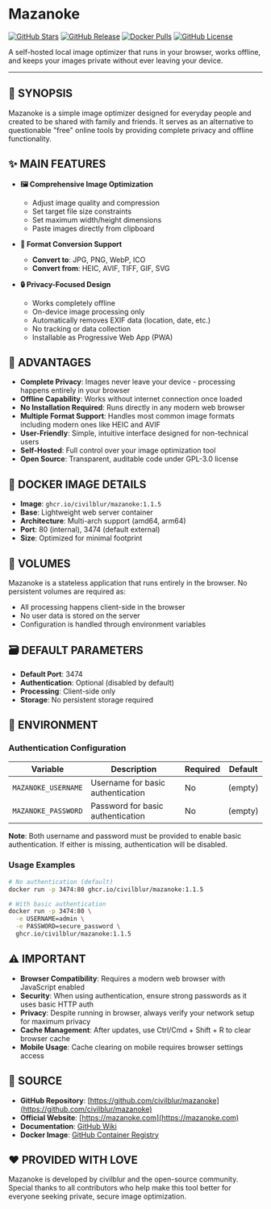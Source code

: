 # Mazanoke

[![GitHub Stars](https://img.shields.io/github/stars/civilblur/mazanoke?style=for-the-badge&logo=github&color=yellow)](https://github.com/civilblur/mazanoke/stargazers)
[![GitHub Release](https://img.shields.io/github/v/release/civilblur/mazanoke?style=for-the-badge&logo=github&color=blue)](https://github.com/civilblur/mazanoke/releases/latest)
[![Docker Pulls](https://img.shields.io/docker/pulls/civilblur/mazanoke?style=for-the-badge&logo=docker&color=blue)](https://hub.docker.com/r/civilblur/mazanoke)
[![GitHub License](https://img.shields.io/github/license/civilblur/mazanoke?style=for-the-badge&color=green)](https://github.com/civilblur/mazanoke/blob/main/LICENSE)

A self-hosted local image optimizer that runs in your browser, works offline, and keeps your images private without ever leaving your device.

---

## 📖 SYNOPSIS

Mazanoke is a simple image optimizer designed for everyday people and created to be shared with family and friends. It serves as an alternative to questionable "free" online tools by providing complete privacy and offline functionality.

## ✨ MAIN FEATURES

- **🖼️ Comprehensive Image Optimization**
  - Adjust image quality and compression
  - Set target file size constraints
  - Set maximum width/height dimensions
  - Paste images directly from clipboard
  
- **🔄 Format Conversion Support**
  - **Convert to**: JPG, PNG, WebP, ICO
  - **Convert from**: HEIC, AVIF, TIFF, GIF, SVG
  
- **🔒 Privacy-Focused Design**
  - Works completely offline
  - On-device image processing only
  - Automatically removes EXIF data (location, date, etc.)
  - No tracking or data collection
  - Installable as Progressive Web App (PWA)

## 🌟 ADVANTAGES

- **Complete Privacy**: Images never leave your device - processing happens entirely in your browser
- **Offline Capability**: Works without internet connection once loaded
- **No Installation Required**: Runs directly in any modern web browser
- **Multiple Format Support**: Handles most common image formats including modern ones like HEIC and AVIF
- **User-Friendly**: Simple, intuitive interface designed for non-technical users
- **Self-Hosted**: Full control over your image optimization tool
- **Open Source**: Transparent, auditable code under GPL-3.0 license

## 🐳 DOCKER IMAGE DETAILS

- **Image**: `ghcr.io/civilblur/mazanoke:1.1.5`
- **Base**: Lightweight web server container
- **Architecture**: Multi-arch support (amd64, arm64)
- **Port**: 80 (internal), 3474 (default external)
- **Size**: Optimized for minimal footprint

## 📁 VOLUMES

Mazanoke is a stateless application that runs entirely in the browser. No persistent volumes are required as:
- All processing happens client-side in the browser
- No user data is stored on the server
- Configuration is handled through environment variables

## 🗃️ DEFAULT PARAMETERS

- **Default Port**: 3474
- **Authentication**: Optional (disabled by default)
- **Processing**: Client-side only
- **Storage**: No persistent storage required

## 📝 ENVIRONMENT

### Authentication Configuration

| Variable | Description | Required | Default |
|----------|-------------|----------|---------|
| `MAZANOKE_USERNAME` | Username for basic authentication | No | (empty) |
| `MAZANOKE_PASSWORD` | Password for basic authentication | No | (empty) |

**Note**: Both username and password must be provided to enable basic authentication. If either is missing, authentication will be disabled.

### Usage Examples

```bash
# No authentication (default)
docker run -p 3474:80 ghcr.io/civilblur/mazanoke:1.1.5

# With basic authentication
docker run -p 3474:80 \
  -e USERNAME=admin \
  -e PASSWORD=secure_password \
  ghcr.io/civilblur/mazanoke:1.1.5
```

## ⚠️ IMPORTANT

- **Browser Compatibility**: Requires a modern web browser with JavaScript enabled
- **Security**: When using authentication, ensure strong passwords as it uses basic HTTP auth
- **Privacy**: Despite running in browser, always verify your network setup for maximum privacy
- **Cache Management**: After updates, use Ctrl/Cmd + Shift + R to clear browser cache
- **Mobile Usage**: Cache clearing on mobile requires browser settings access

## 💾 SOURCE

- **GitHub Repository**: [https://github.com/civilblur/mazanoke](https://github.com/civilblur/mazanoke)
- **Official Website**: [https://mazanoke.com](https://mazanoke.com)
- **Documentation**: [GitHub Wiki](https://github.com/civilblur/mazanoke/blob/main/docs/)
- **Docker Image**: [GitHub Container Registry](https://github.com/civilblur/mazanoke/pkgs/container/mazanoke)

## ❤️ PROVIDED WITH LOVE

Mazanoke is developed by civilblur and the open-source community. Special thanks to all contributors who help make this tool better for everyone seeking private, secure image optimization.
